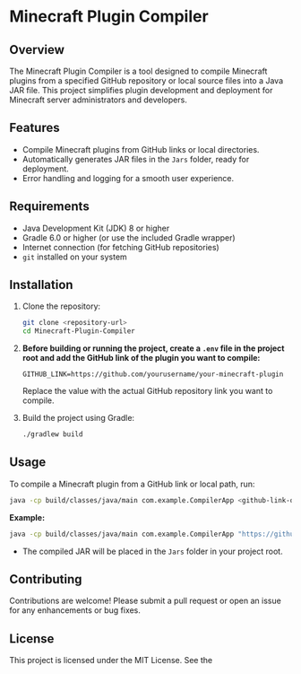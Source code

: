 # Minecraft Plugin Compiler

## Overview
The Minecraft Plugin Compiler is a tool designed to compile Minecraft plugins from a specified GitHub repository or local source files into a Java JAR file. This project simplifies plugin development and deployment for Minecraft server administrators and developers.

## Features
- Compile Minecraft plugins from GitHub links or local directories.
- Automatically generates JAR files in the `Jars` folder, ready for deployment.
- Error handling and logging for a smooth user experience.

## Requirements
- Java Development Kit (JDK) 8 or higher
- Gradle 6.0 or higher (or use the included Gradle wrapper)
- Internet connection (for fetching GitHub repositories)
- `git` installed on your system

## Installation
1. Clone the repository:
   ```sh
   git clone <repository-url>
   cd Minecraft-Plugin-Compiler
   ```
2. **Before building or running the project, create a `.env` file in the project root and add the GitHub link of the plugin you want to compile:**
   ```
   GITHUB_LINK=https://github.com/yourusername/your-minecraft-plugin
   ```
   Replace the value with the actual GitHub repository link you want to compile.

3. Build the project using Gradle:
   ```sh
   ./gradlew build
   ```

## Usage

To compile a Minecraft plugin from a GitHub link or local path, run:

```sh
java -cp build/classes/java/main com.example.CompilerApp <github-link-or-local-path>
```

**Example:**
```sh
java -cp build/classes/java/main com.example.CompilerApp "https://github.com/PlayPro/CoreProtect"
```

- The compiled JAR will be placed in the `Jars` folder in your project root.

## Contributing
Contributions are welcome! Please submit a pull request or open an issue for any enhancements or bug fixes.

## License
This project is licensed under the MIT License. See the